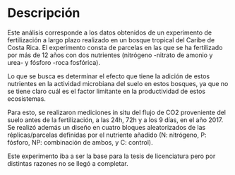 # Descripción

Este análisis corresponde a los datos obtenidos de un experimento de fertilización a largo plazo realizado en un bosque tropical del Caribe de Costa Rica. El experimento consta de parcelas en las que se ha fertilizado por más de 12 años con dos nutrientes (nitrógeno -nitrato de amonio y urea- y fósforo -roca fosfórica).

Lo que se busca es determinar el efecto que tiene la adición de estos nutrientes en la actividad microbiana del suelo en estos bosques, ya que no se tiene claro cuál es el factor limitante en la productividad de estos ecosistemas.

Para esto, se realizaron mediciones in situ del flujo de CO2 proveniente del suelo antes de la fertilización, a las 24h, 72h y a los 9 días, en el año 2017. Se realizó además un diseño en cuatro bloques aleatorizados de las réplicas/parcelas definidas por el nutriente añadido (N: nitrógeno, P: fósforo, NP: combinación de ambos, y C: control).

Este experimento iba a ser la base para la tesis de licenciatura pero por distintas razones no se llegó a completar.
